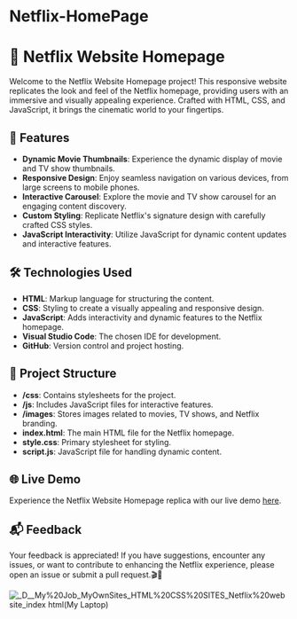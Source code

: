 # Netflix-HomePage

# 🍿 Netflix Website Homepage

Welcome to the Netflix Website Homepage project! This responsive website replicates the look and feel of the Netflix homepage, providing users with an immersive and visually appealing experience. Crafted with HTML, CSS, and JavaScript, it brings the cinematic world to your fingertips.

## 🚀 Features

- **Dynamic Movie Thumbnails**: Experience the dynamic display of movie and TV show thumbnails.
- **Responsive Design**: Enjoy seamless navigation on various devices, from large screens to mobile phones.
- **Interactive Carousel**: Explore the movie and TV show carousel for an engaging content discovery.
- **Custom Styling**: Replicate Netflix's signature design with carefully crafted CSS styles.
- **JavaScript Interactivity**: Utilize JavaScript for dynamic content updates and interactive features.

## 🛠️ Technologies Used

- **HTML**: Markup language for structuring the content.
- **CSS**: Styling to create a visually appealing and responsive design.
- **JavaScript**: Adds interactivity and dynamic features to the Netflix homepage.
- **Visual Studio Code**: The chosen IDE for development.
- **GitHub**: Version control and project hosting.

## 📂 Project Structure

- **/css**: Contains stylesheets for the project.
- **/js**: Includes JavaScript files for interactive features.
- **/images**: Stores images related to movies, TV shows, and Netflix branding.
- **index.html**: The main HTML file for the Netflix homepage.
- **style.css**: Primary stylesheet for styling.
- **script.js**: JavaScript file for handling dynamic content.

## 🌐 Live Demo

Experience the Netflix Website Homepage replica with our live demo [here](#).

## 📬 Feedback

Your feedback is appreciated! If you have suggestions, encounter any issues, or want to contribute to enhancing the Netflix experience, please open an issue or submit a pull request.🎬🍿

![_D__My%20Job_MyOwnSites_HTML%20CSS%20SITES_Netflix%20website_index html(My Laptop)](https://github.com/chula805/Netflix-HomePage/assets/121760253/fbe11fa3-9d20-4063-a9bd-fd2f7e83695a)
